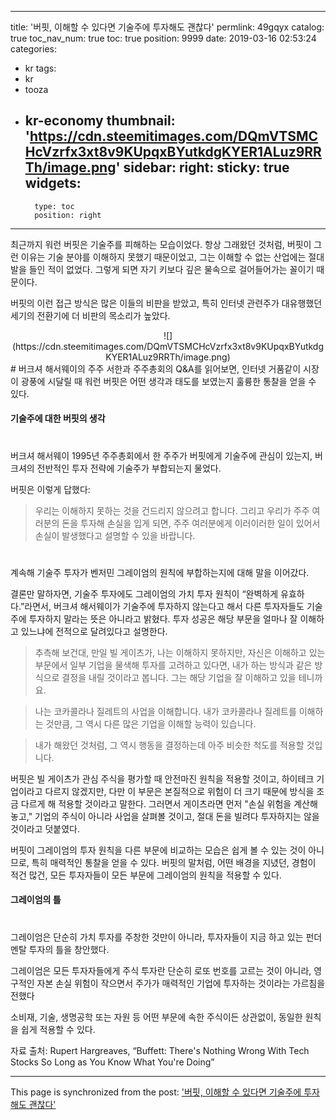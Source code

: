 
---
title: '버핏, 이해할 수 있다면 기술주에 투자해도 괜찮다'
permlink: 49gqyx
catalog: true
toc_nav_num: true
toc: true
position: 9999
date: 2019-03-16 02:53:24
categories:
- kr
tags:
- kr
- tooza
- kr-economy
thumbnail: 'https://cdn.steemitimages.com/DQmVTSMCHcVzrfx3xt8v9KUpqxBYutkdgKYER1ALuz9RRTh/image.png'
sidebar:
    right:
        sticky: true
widgets:
    -
        type: toc
        position: right
---


최근까지 워런 버핏은 기술주를 피해하는 모습이었다. 항상 그래왔던 것처럼, 버핏이 그런 이유는 기술 분야를 이해하지 못했기 때문이었고, 그는 이해할 수 없는 산업에는 절대 발을 들인 적이 없었다. 그렇게 되면 자기 키보다 깊은 물속으로 걸어들어가는 꼴이기 때문이다.  

버핏의 이런 접근 방식은 많은 이들의 비판을 받았고, 특히 인터넷 관련주가 대유행했던 세기의 전환기에 더 비판의 목소리가 높았다. 

<center>
![](https://cdn.steemitimages.com/DQmVTSMCHcVzrfx3xt8v9KUpqxBYutkdgKYER1ALuz9RRTh/image.png)
</center>
#
버크셔 해서웨이의 주주 서한과 주주총회의 Q&A를 읽어보면, 인터넷 거품같이 시장이 광풍에 시달릴 때 워런 버핏은 어떤 생각과 태도를 보였는지 훌륭한 통찰을 얻을 수 있다.  

#### 기술주에 대한 버핏의 생각
#
버크셔 해서웨이 1995년 주주총회에서 한 주주가 버핏에게 기술주에 관심이 있는지, 버크셔의 전반적인 투자 전략에 기술주가 부합되는지 물었다. 

버핏은 이렇게 답했다:

>우리는 이해하지 못하는 것을 건드리지 않으려고 합니다. 그리고 우리가 주주 여러분의 돈을 투자해 손실을 입게 되면, 주주 여러분에게 이러이러한 일이 있어서 손실이 발생했다고 설명할 수 있을 바랍니다.
#
계속해 기술주 투자가 벤저민 그레이엄의 원칙에 부합하는지에 대해 말을 이어갔다.  

결론만 말하자면, 기술주 투자에도 그레이엄의 가치 투자 원칙이 “완벽하게 유효하다.”라면서, 버크셔 해서웨이가 기술주에 투자하지 않는다고 해서 다른 투자자들도 기술주에 투자하지 말라는 뜻은 아니라고 밝혔다. 투자 성공은 해당 부문을 얼마나 잘 이해하고 있느냐에 전적으로 달려있다고 설명한다. 

>추측해 보건대, 만일 빌 게이츠가, 나는 이해하지 못하지만, 자신은 이해하고 있는 부문에서 일부 기업을 물색해 투자를 고려하고 있다면, 내가 하는 방식과 같은 방식으로 결정을 내릴 것이라고 봅니다. 그는 해당 기업을 잘 이해하고 있을 테니까요.

>나는 코카콜라나 질레트의 사업을 이해합니다. 내가 코카콜라나 질레트를 이해하는 것만큼, 그 역시 다른 많은 기업을 이해할 능력이 있습니다. 

>내가 해왔던 것처럼, 그 역시 행동을 결정하는데 아주 비슷한 척도를 적용할 것입니다.

버핏은 빌 게이츠가 관심 주식을 평가할 때 안전마진 원칙을 적용할 것이고, 하이테크 기업이라고 다르지 않겠지만, 다만 이 부문은 본질적으로 위험이 더 크기 때문에 방식을 조금 다르게 해 적용할 것이라고 말한다. 그러면서 게이츠라면 먼저 "손실 위험을 계산해 놓고," 기업의 주식이 아니라 사업을 살펴볼 것이고, 절대 돈을 빌려다 투자하지는 않을 것이라고 덧붙였다.  

버핏이 그레이엄의 투자 원칙을 다른 부문에 비교하는 모습은 쉽게 볼 수 있는 것이 아니므로, 특히 매력적인 통찰을 얻을 수 있다. 버핏의 말처럼, 어떤 배경을 지녔던, 경험이 적건 많건, 모든 투자자들이 모든 부문에 그레이엄의 원칙을 적용할 수 있다.  

#### 그레이엄의 틀 
#
그레이엄은 단순히 가치 투자를 주창한 것만이 아니라, 투자자들이 지금 하고 있는 펀더멘탈 투자의 틀을 창안했다. 

그레이엄은 모든 투자자들에게 주식 투자란 단순히 로또 번호를 고르는 것이 아니라, 영구적인 자본 손실 위험이 작으면서 주가가 매력적인 기업에 투자하는 것이라는 가르침을 전했다  

소비재, 기술, 생명공학 또는 자원 등 어떤 부문에 속한 주식이든 상관없이, 동일한 원칙을 쉽게 적용할 수 있다.  

자료 출처: Rupert Hargreaves, “Buffett: There's Nothing Wrong With Tech Stocks So Long as You Know What You're Doing”

- - -

This page is synchronized from the post: ['버핏, 이해할 수 있다면 기술주에 투자해도 괜찮다'](https://steemit.com/@pius.pius/49gqyx)
